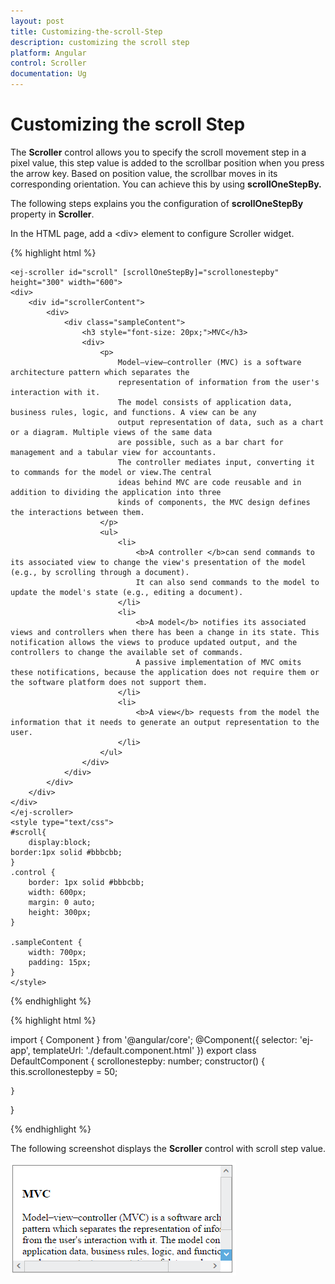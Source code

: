 ```yaml
---
layout: post
title: Customizing-the-scroll-Step
description: customizing the scroll step
platform: Angular
control: Scroller
documentation: Ug
---
```


# Customizing the scroll Step

The **Scroller** control allows you to specify the scroll movement step in a pixel value, this step value is added to the scrollbar position when you press the arrow key. Based on position value, the scrollbar moves in its corresponding orientation. You can achieve this by using **scrollOneStepBy.**

The following steps explains you the configuration of **scrollOneStepBy** property in **Scroller**. 

In the HTML page, add a &lt;div&gt; element to configure Scroller widget.

{% highlight html %}

    <ej-scroller id="scroll" [scrollOneStepBy]="scrollonestepby" height="300" width="600">
    <div>
        <div id="scrollerContent">
            <div>
                <div class="sampleContent">
                    <h3 style="font-size: 20px;">MVC</h3>
                    <div>
                        <p>
                            Model–view–controller (MVC) is a software architecture pattern which separates the
                            representation of information from the user's interaction with it.
                            The model consists of application data, business rules, logic, and functions. A view can be any
                            output representation of data, such as a chart or a diagram. Multiple views of the same data
                            are possible, such as a bar chart for management and a tabular view for accountants.
                            The controller mediates input, converting it to commands for the model or view.The central
                            ideas behind MVC are code reusable and in addition to dividing the application into three
                            kinds of components, the MVC design defines the interactions between them.
                        </p>
                        <ul>
                            <li>
                                <b>A controller </b>can send commands to its associated view to change the view's presentation of the model (e.g., by scrolling through a document).
                                It can also send commands to the model to update the model's state (e.g., editing a document).
                            </li>
                            <li>
                                <b>A model</b> notifies its associated views and controllers when there has been a change in its state. This notification allows the views to produce updated output, and the controllers to change the available set of commands.
                                A passive implementation of MVC omits these notifications, because the application does not require them or the software platform does not support them.
                            </li>
                            <li>
                                <b>A view</b> requests from the model the information that it needs to generate an output representation to the user.
                            </li>
                        </ul>
                    </div>
                </div>
            </div>
        </div>
    </div>
    </ej-scroller>
    <style type="text/css">
    #scroll{
        display:block;
    border:1px solid #bbbcbb;
    }
    .control {
        border: 1px solid #bbbcbb;
        width: 600px;
        margin: 0 auto;
        height: 300px;
    }

    .sampleContent {
        width: 700px;
        padding: 15px;
    }
    </style>

{% endhighlight %}

{% highlight html %}
	
import { Component } from '@angular/core';
@Component({
  selector: 'ej-app',
  templateUrl: './default.component.html'
})
export class DefaultComponent {
    scrollonestepby: number;
    constructor() {
        this.scrollonestepby = 50;
       
    }
}

{% endhighlight %}

The following screenshot displays the **Scroller** control with scroll step value.

![](/Angular/Scroller/Customizing-the-scroll-Step_images/Customizing-the-scroll-Step_img1.png)

